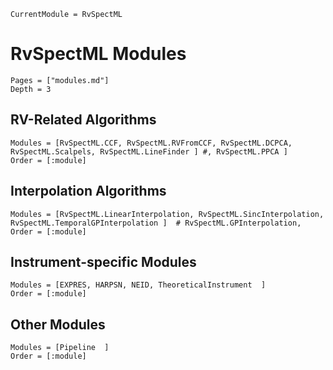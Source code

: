 ```@meta
CurrentModule = RvSpectML
```
# RvSpectML Modules

```@contents
Pages = ["modules.md"]
Depth = 3
```
## RV-Related Algorithms
```@autodocs
Modules = [RvSpectML.CCF, RvSpectML.RVFromCCF, RvSpectML.DCPCA, RvSpectML.Scalpels, RvSpectML.LineFinder ] #, RvSpectML.PPCA ]
Order = [:module]
```

## Interpolation Algorithms
```@autodocs
Modules = [RvSpectML.LinearInterpolation, RvSpectML.SincInterpolation, RvSpectML.TemporalGPInterpolation ]  # RvSpectML.GPInterpolation,
Order = [:module]
```

## Instrument-specific Modules
```@autodocs
Modules = [EXPRES, HARPSN, NEID, TheoreticalInstrument  ]
Order = [:module]
```

## Other Modules
```@autodocs
Modules = [Pipeline  ]
Order = [:module]
```
